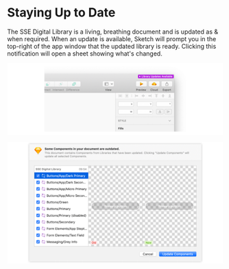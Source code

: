 # Staying Up to Date

The SSE Digital Library is a living, breathing document and is updated as & when required. When an update is available, Sketch will prompt you in the top-right of the app window that the updated library is ready. Clicking this notification will open a sheet showing what's changed.

![When you see this, updates are available!](../../../.gitbook/assets/lib-update-available.jpg)

![A sheet explains what&apos;s new in this version of the Library.](../../../.gitbook/assets/lib-update-details.jpg)

